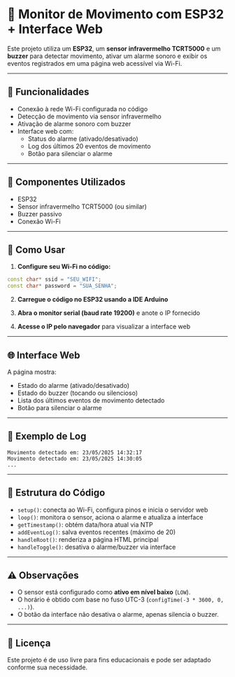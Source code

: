 
# 🔔 Monitor de Movimento com ESP32 + Interface Web

Este projeto utiliza um **ESP32**, um **sensor infravermelho TCRT5000** e um **buzzer** para detectar movimento, ativar um alarme sonoro e exibir os eventos registrados em uma página web acessível via Wi-Fi.

---

## 🚀 Funcionalidades

- Conexão à rede Wi-Fi configurada no código
- Detecção de movimento via sensor infravermelho
- Ativação de alarme sonoro com buzzer
- Interface web com:
  - Status do alarme (ativado/desativado)
  - Log dos últimos 20 eventos de movimento
  - Botão para silenciar o alarme

---

## 🔧 Componentes Utilizados

- ESP32
- Sensor infravermelho TCRT5000 (ou similar)
- Buzzer passivo
- Conexão Wi-Fi

---

## 📲 Como Usar

1. **Configure seu Wi-Fi no código:**

```cpp
const char* ssid = "SEU_WIFI";
const char* password = "SUA_SENHA";
```

2. **Carregue o código no ESP32 usando a IDE Arduino**

3. **Abra o monitor serial (baud rate 19200)** e anote o IP fornecido

4. **Acesse o IP pelo navegador** para visualizar a interface web

---

## 🌐 Interface Web

A página mostra:

- Estado do alarme (ativado/desativado)
- Estado do buzzer (tocando ou silencioso)
- Lista dos últimos eventos de movimento detectado
- Botão para silenciar o alarme

---

## 📝 Exemplo de Log

```text
Movimento detectado em: 23/05/2025 14:32:17
Movimento detectado em: 23/05/2025 14:30:05
...
```

---

## 📁 Estrutura do Código

- `setup()`: conecta ao Wi-Fi, configura pinos e inicia o servidor web
- `loop()`: monitora o sensor, aciona o alarme e atualiza a interface
- `getTimestamp()`: obtém data/hora atual via NTP
- `addEventLog()`: salva eventos recentes (máximo de 20)
- `handleRoot()`: renderiza a página HTML principal
- `handleToggle()`: desativa o alarme/buzzer via interface

---

## ⚠️ Observações

- O sensor está configurado como **ativo em nível baixo** (`LOW`).
- O horário é obtido com base no fuso UTC-3 (`configTime(-3 * 3600, 0, ...)`).
- O botão da interface não desativa o alarme, apenas silencia o buzzer.

---

## 📜 Licença

Este projeto é de uso livre para fins educacionais e pode ser adaptado conforme sua necessidade.
